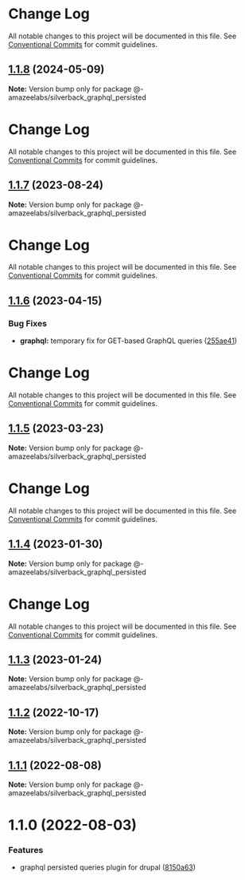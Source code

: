 # Change Log

All notable changes to this project will be documented in this file.
See [Conventional Commits](https://conventionalcommits.org) for commit guidelines.

## [1.1.8](https://github.com/AmazeeLabs/silverback-mono/compare/@-amazeelabs/silverback_graphql_persisted@1.1.7...@-amazeelabs/silverback_graphql_persisted@1.1.8) (2024-05-09)

**Note:** Version bump only for package @-amazeelabs/silverback_graphql_persisted





# Change Log

All notable changes to this project will be documented in this file. See
[Conventional Commits](https://conventionalcommits.org) for commit guidelines.

## [1.1.7](https://github.com/AmazeeLabs/silverback-mono/compare/@-amazeelabs/silverback_graphql_persisted@1.1.6...@-amazeelabs/silverback_graphql_persisted@1.1.7) (2023-08-24)

**Note:** Version bump only for package
@-amazeelabs/silverback_graphql_persisted

# Change Log

All notable changes to this project will be documented in this file. See
[Conventional Commits](https://conventionalcommits.org) for commit guidelines.

## [1.1.6](https://github.com/AmazeeLabs/silverback-mono/compare/@-amazeelabs/silverback_graphql_persisted@1.1.5...@-amazeelabs/silverback_graphql_persisted@1.1.6) (2023-04-15)

### Bug Fixes

- **graphql:** temporary fix for GET-based GraphQL queries
  ([255ae41](https://github.com/AmazeeLabs/silverback-mono/commit/255ae419d5ea0ab29bb96a7a7b5256a893a01be2))

# Change Log

All notable changes to this project will be documented in this file. See
[Conventional Commits](https://conventionalcommits.org) for commit guidelines.

## [1.1.5](https://github.com/AmazeeLabs/silverback-mono/compare/@-amazeelabs/silverback_graphql_persisted@1.1.4...@-amazeelabs/silverback_graphql_persisted@1.1.5) (2023-03-23)

**Note:** Version bump only for package
@-amazeelabs/silverback_graphql_persisted

# Change Log

All notable changes to this project will be documented in this file. See
[Conventional Commits](https://conventionalcommits.org) for commit guidelines.

## [1.1.4](https://github.com/AmazeeLabs/silverback-mono/compare/@-amazeelabs/silverback_graphql_persisted@1.1.3...@-amazeelabs/silverback_graphql_persisted@1.1.4) (2023-01-30)

**Note:** Version bump only for package
@-amazeelabs/silverback_graphql_persisted

# Change Log

All notable changes to this project will be documented in this file. See
[Conventional Commits](https://conventionalcommits.org) for commit guidelines.

## [1.1.3](https://github.com/AmazeeLabs/silverback-mono/compare/@-amazeelabs/silverback_graphql_persisted@1.1.2...@-amazeelabs/silverback_graphql_persisted@1.1.3) (2023-01-24)

**Note:** Version bump only for package
@-amazeelabs/silverback_graphql_persisted

## [1.1.2](https://github.com/AmazeeLabs/silverback-mono/compare/@-amazeelabs/silverback_graphql_persisted@1.1.1...@-amazeelabs/silverback_graphql_persisted@1.1.2) (2022-10-17)

**Note:** Version bump only for package
@-amazeelabs/silverback_graphql_persisted

## [1.1.1](https://github.com/AmazeeLabs/silverback-mono/compare/@-amazeelabs/silverback_graphql_persisted@1.1.0...@-amazeelabs/silverback_graphql_persisted@1.1.1) (2022-08-08)

**Note:** Version bump only for package
@-amazeelabs/silverback_graphql_persisted

# 1.1.0 (2022-08-03)

### Features

- graphql persisted queries plugin for drupal
  ([8150a63](https://github.com/AmazeeLabs/silverback-mono/commit/8150a6377bc99c67cab4123db435978e90983143))
